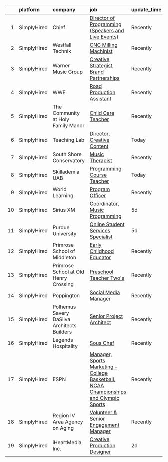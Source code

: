 

|    | platform    | company                                     | job                                                                                                                                                                                                    | update_time   | location         |
|---:|:------------|:--------------------------------------------|:-------------------------------------------------------------------------------------------------------------------------------------------------------------------------------------------------------|:--------------|:-----------------|
|  1 | SimplyHired | Chief                                       | [Director of Programming (Speakers and Live Events)](https://www.simplyhired.com/job/puesa8pqRj-xwogHPNlULkkAQ7VQsKwHhXS9rlr15YNNvEBPNyGfCg?q=creative+programming)                                    | Recently      | New York, NY     |
|  2 | SimplyHired | Westfall Technik                            | [CNC Milling Machinist](https://www.simplyhired.com/job/6LdsDQjE58z2sKfTI5BNybgu0SRuJ3XJ7Zk-nQ1eTtn3pV__p2ntsQ?q=creative+programming)                                                                 | Recently      | Willernie, MN    |
|  3 | SimplyHired | Warner Music Group                          | [Creative Strategist, Brand Partnerships](https://www.simplyhired.com/job/U4FkmN5thMZWrNUt67f7oc-RWLCdfNAiNz0z0K8-7gafXL2bCzP1pA?q=creative+programming)                                               | Recently      | New York, NY     |
|  4 | SimplyHired | WWE                                         | [Road Production Assistant](https://www.simplyhired.com/job/AXuCyRa8P1Y1CvaZl4Mf7fOxE0D-1EsqTmkb_qsE8kTwmRYrYRUgTQ?q=creative+programming)                                                             | Recently      | Remote           |
|  5 | SimplyHired | The Community at Holy Family Manor          | [Child Care Teacher](https://www.simplyhired.com/job/AOKgnwsnUKzxzUfYVXB8mgrc3aVcac8tBsHuHQiPz2q84Jdsf_IX_Q?q=creative+programming)                                                                    | Recently      | Pittsburgh, PA   |
|  6 | SimplyHired | Teaching Lab                                | [Director, Creative Content](https://www.simplyhired.com/job/gHw3ZJMGawEn20X44Vp53ynKZYmZAz6prXgDi9uiMyqYClMVXZD6cw?q=creative+programming)                                                            | Today         | Remote           |
|  7 | SimplyHired | South Shore Conservatory                    | [Music Therapist](https://www.simplyhired.com/job/IE37PqL1cnownjh5Z8-VLbY46ML8bcNtYmSF2kN3LEu-0AiOGkOF5A?q=creative+programming)                                                                       | Recently      | Hingham, MA      |
|  8 | SimplyHired | Skillademia UAB                             | [Programming Course Teacher](https://www.simplyhired.com/job/8OB5aTTZPGdXkHZ6OpMkg5J6V9qLg_alZas-ciT206HdJ7_C5FifLA?q=creative+programming)                                                            | Today         | Remote           |
|  9 | SimplyHired | World Learning                              | [Program Officer](https://www.simplyhired.com/job/DT2RY07opI20ryL8r2i7IV5Jup-8wkJmJ0d55gD0C3RBNCs1UOZWvA?q=creative+programming)                                                                       | Recently      | Remote           |
| 10 | SimplyHired | Sirius XM                                   | [Coordinator, Music Programming](https://www.simplyhired.com/job/59Yrpi5UXyi2GLOgWpi1EdAvHttTUfVSCtHIpBYAp2ncdBeYntp93g?q=creative+programming)                                                        | 5d            | Los Angeles, CA  |
| 11 | SimplyHired | Purdue University                           | [Online Student Services Specialist](https://www.simplyhired.com/job/XbNmTB5jX8gtfQCDCl2ZZcpaQPqRzwabiPPhGmE0aaX4eqH-sFk0PQ?q=creative+programming)                                                    | 5d            | Indiana          |
| 12 | SimplyHired | Primrose School of Middleton                | [Early Childhood Educator](https://www.simplyhired.com/job/g6MFBD_neDDIjqhZw6Lt3_VQJjdXaIuwQnOoqzZOOnGiCCVM60hA1g?q=creative+programming)                                                              | Recently      | Middleton, WI    |
| 13 | SimplyHired | Primrose School at Old Henry Crossing       | [Preschool Teacher Two's](https://www.simplyhired.com/job/S0Irv-ZaRyjc4K069X8LS2Mtb5gt5vGKO2YUjHOntcTtEOQ5U5Cu-w?q=creative+programming)                                                               | Recently      | Louisville, KY   |
| 14 | SimplyHired | Poppington                                  | [Social Media Manager](https://www.simplyhired.com/job/bxV7d1E0A6oebU3pddE70VkopWnG9Wvp-j6gl-6QBcAX6074qmc2Mw?q=creative+programming)                                                                  | Recently      | Remote           |
| 15 | SimplyHired | Polhemus Savery DaSilva Architects Builders | [Senior Project Architect](https://www.simplyhired.com/job/VAbcARRnRt2gInfSLjCUSYIf_xzHFBE5F94131_Q3C8cGHOBSe2D7w?q=creative+programming)                                                              | Recently      | East Harwich, MA |
| 16 | SimplyHired | Legends Hospitality                         | [Sous Chef](https://www.simplyhired.com/job/T6hRy6K8y6JIBBC2tNZki_nxAjeLANxWJ7l5C7JruibD96kkNbkkLg?q=creative+programming)                                                                             | Recently      | Bethel, NY       |
| 17 | SimplyHired | ESPN                                        | [Manager, Sports Marketing – College Basketball, NCAA Championships and Olympic Sports](https://www.simplyhired.com/job/3zMi5HPMJYbZGF6hVaUaogv_gIc9abAHGWimvwS5ADZZhA8DcXoxZw?q=creative+programming) | Recently      | Charlotte, NC    |
| 18 | SimplyHired | Region IV Area Agency on Aging              | [Volunteer & Senior Engagement Manager](https://www.simplyhired.com/job/e_mJwHroktr00OCc6j3fJ4C8geWBSh74IYDoTfTpOyDeuaLL_lWpyQ?q=creative+programming)                                                 | Recently      | Saint Joseph, MI |
| 19 | SimplyHired | iHeartMedia, Inc.                           | [Creative Production Designer](https://www.simplyhired.com/job/qKKWyZzGtfpWvG4fzOtrkrnL3UDbRMHzr5RheZItXd-qkh34dcOBJw?q=creative+programming)                                                          | 2d            | Ohio             |